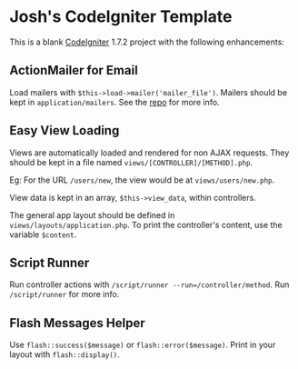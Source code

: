 # Josh's CodeIgniter Template

This is a blank [CodeIgniter](http://codeigniter.com) 1.7.2 project
with the following enhancements:


## ActionMailer for Email

Load mailers with `$this->load->mailer('mailer_file')`. Mailers
should be kept in `application/mailers`. See the [repo](http://github.com/itspriddle/codeigniter-action-mailer)
for more info.


## Easy View Loading

Views are automatically loaded and rendered for non AJAX requests.
They should be kept in a file named `views/[CONTROLLER]/[METHOD].php`.

Eg: For the URL `/users/new`, the view would be at `views/users/new.php`.

View data is kept in an array, `$this->view_data`, within controllers.

The general app layout should be defined in `views/layouts/application.php`.
To print the controller's content, use the variable `$content`.


## Script Runner

Run controller actions with `/script/runner --run=/controller/method`.
Run `/script/runner` for more info.


## Flash Messages Helper

Use `flash::success($message)` or `flash::error($message)`. Print in
your layout with `flash::display()`.
